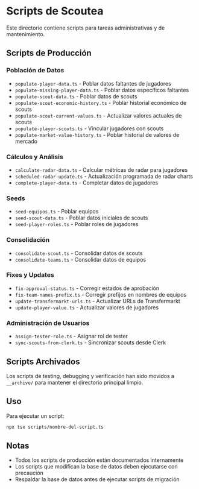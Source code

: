# Scripts de Scoutea

Este directorio contiene scripts para tareas administrativas y de mantenimiento.

## Scripts de Producción

### Población de Datos
- `populate-player-data.ts` - Poblar datos faltantes de jugadores
- `populate-missing-player-data.ts` - Poblar datos específicos faltantes
- `populate-scout-data.ts` - Poblar datos de scouts
- `populate-scout-economic-history.ts` - Poblar historial económico de scouts
- `populate-scout-current-values.ts` - Actualizar valores actuales de scouts
- `populate-player-scouts.ts` - Vincular jugadores con scouts
- `populate-market-value-history.ts` - Poblar historial de valores de mercado

### Cálculos y Análisis
- `calculate-radar-data.ts` - Calcular métricas de radar para jugadores
- `scheduled-radar-update.ts` - Actualización programada de radar charts
- `complete-player-data.ts` - Completar datos de jugadores

### Seeds
- `seed-equipos.ts` - Poblar equipos
- `seed-scout-data.ts` - Poblar datos iniciales de scouts
- `seed-player-roles.ts` - Poblar roles de jugadores

### Consolidación
- `consolidate-scout.ts` - Consolidar datos de scouts
- `consolidate-teams.ts` - Consolidar datos de equipos

### Fixes y Updates
- `fix-approval-status.ts` - Corregir estados de aprobación
- `fix-team-names-prefix.ts` - Corregir prefijos en nombres de equipos
- `update-transfermarkt-urls.ts` - Actualizar URLs de Transfermarkt
- `update-player-value.ts` - Actualizar valores de jugadores

### Administración de Usuarios
- `assign-tester-role.ts` - Asignar rol de tester
- `sync-scouts-from-clerk.ts` - Sincronizar scouts desde Clerk

## Scripts Archivados

Los scripts de testing, debugging y verificación han sido movidos a `__archive/` para mantener el directorio principal limpio.

## Uso

Para ejecutar un script:

```bash
npx tsx scripts/nombre-del-script.ts
```

## Notas

- Todos los scripts de producción están documentados internamente
- Los scripts que modifican la base de datos deben ejecutarse con precaución
- Respaldar la base de datos antes de ejecutar scripts de migración
